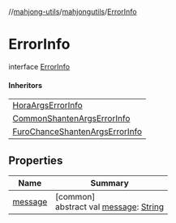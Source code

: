 //[mahjong-utils](../../../index.md)/[mahjongutils](../index.md)/[ErrorInfo](index.md)

# ErrorInfo

interface [ErrorInfo](index.md)

#### Inheritors

| |
|---|
| [HoraArgsErrorInfo](../../mahjongutils.hora/-hora-args-error-info/index.md) |
| [CommonShantenArgsErrorInfo](../../mahjongutils.shanten/-common-shanten-args-error-info/index.md) |
| [FuroChanceShantenArgsErrorInfo](../../mahjongutils.shanten/-furo-chance-shanten-args-error-info/index.md) |

## Properties

| Name | Summary |
|---|---|
| [message](message.md) | [common]<br>abstract val [message](message.md): [String](https://kotlinlang.org/api/latest/jvm/stdlib/kotlin-stdlib/kotlin/-string/index.html) |
